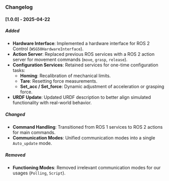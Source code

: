 ### Changelog

#### [1.0.0] - 2025-04-22

##### Added
- **Hardware Interface**: Implemented a hardware interface for ROS 2 Control (`WSG50HardwareInterface`).
- **Action Server**: Replaced previous ROS services with a ROS 2 action server for movement commands (`move`, `grasp`, `release`).
- **Configuration Services**: Retained services for one-time configuration tasks:
    - **Homing**: Recalibration of mechanical limits.
    - **Tare**: Resetting force measurements.
    - **Set_acc / Set_force**: Dynamic adjustment of acceleration or grasping force.
- **URDF Update**: Updated URDF description to better align simulated functionality with real-world behavior.

##### Changed
- **Command Handling**: Transitioned from ROS 1 services to ROS 2 actions for main commands.
- **Communication Modes**: Unified communication modes into a single `Auto_update` mode.

##### Removed
- **Functioning Modes**: Removed irrelevant communication modes for our usages (`Polling`, `Script`).


